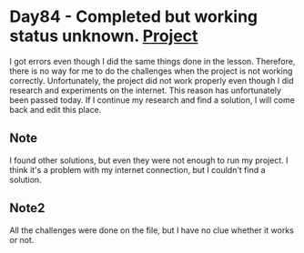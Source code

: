 # Day84 - Completed but working status unknown. <a href="https://github.com/devmehmetates/365-day-of-code/tree/main/Project/Day83-84/Day83-84"> Project </a>
I got errors even though I did the same things done in the lesson. Therefore, there is no way for me to do the challenges when the project is not working correctly. Unfortunately, the project did not work properly even though I did research and experiments on the internet. This reason has unfortunately been passed today. If I continue my research and find a solution, I will come back and edit this place.

## Note
I found other solutions, but even they were not enough to run my project. I think it's a problem with my internet connection, but I couldn't find a solution.

## Note2 
All the challenges were done on the file, but I have no clue whether it works or not.
